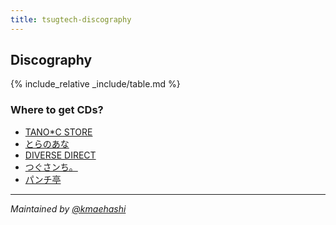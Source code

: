 ```yaml
---
title: tsugtech-discography
---
```


## Discography

{% include_relative _include/table.md %}

### Where to get CDs?

* [TANO*C STORE](http://www.tanocstore.net/shopbrand/TSUGTECH/)
* [とらのあな](https://ec.toranoana.jp/tora_r/ec/cit/circle/2UPA3A6P887Kd46pd687/all/)
* [DIVERSE DIRECT](https://diverse.direct/?s=TGCA)
* [つぐさンち。](http://tsugumikataoka.com/)
* [パンチ亭](https://twitter.com/punchtei)

----

_Maintained by [@kmaehashi](https://twitter.com/kmaehashi)_
